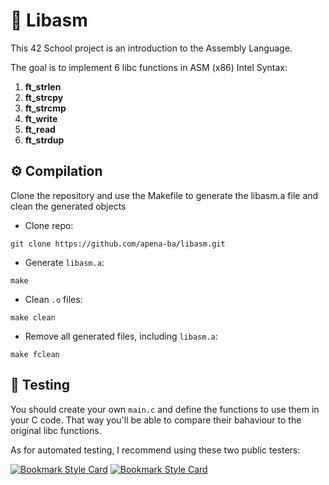 # 🧩 Libasm
This 42 School project is an introduction to the Assembly Language.

The goal is to implement 6 libc functions in ASM (x86) Intel Syntax:
1. **ft_strlen**
2. **ft_strcpy**
3. **ft_strcmp**
4. **ft_write**
5. **ft_read**
6. **ft_strdup**

## ⚙️ Compilation
Clone the repository and use the Makefile to generate the libasm.a file and clean the generated objects

- Clone repo:
```
git clone https://github.com/apena-ba/libasm.git
```

- Generate `libasm.a`:
```
make
```

- Clean `.o` files:
```
make clean
```

- Remove all generated files, including `libasm.a`:

```
make fclean
```

## 🔧 Testing
You should create your own `main.c` and define the functions to use them in your C code. That way you'll be able to compare their bahaviour to the original libc functions.

As for automated testing, I recommend using these two public testers:

[![Bookmark Style Card](https://svg.bookmark.style/api?url=https://github.com/Tripouille/libasmTester)](https://github.com/Tripouille/libasmTester)
[![Bookmark Style Card](https://svg.bookmark.style/api?url=https://github.com/vitoriagalli/42libasm_tester)](https://github.com/vitoriagalli/42libasm_tester)
